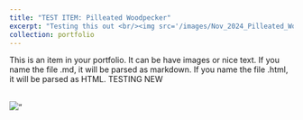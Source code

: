 ```yaml
---
title: "TEST ITEM: Pilleated Woodpecker"
excerpt: "Testing this out <br/><img src='/images/Nov_2024_Pilleated_Woodpecker.jpg'>"
collection: portfolio
---
```


This is an item in your portfolio. It can be have images or nice text. If you name the file .md, it will be parsed as markdown. If you name the file .html, it will be parsed as HTML. TESTING NEW

<br/><img src=‘/images/Nov_2024_Pilleated_Woodpecker.jpg’>”
